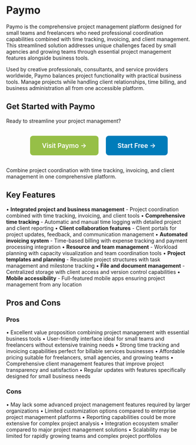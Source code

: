 # Paymo

Paymo is the comprehensive project management platform designed for small teams and freelancers who need professional coordination capabilities combined with time tracking, invoicing, and client management. This streamlined solution addresses unique challenges faced by small agencies and growing teams through essential project management features alongside business tools.

Used by creative professionals, consultants, and service providers worldwide, Paymo balances project functionality with practical business tools. Manage projects while handling client relationships, time billing, and business administration all from one accessible platform.

## Get Started with Paymo

Ready to streamline your project management?

<div style="text-align: center; margin: 2rem 0;">
  <a href="https://www.paymoapp.com" target="_blank" rel="noopener noreferrer" style="display: inline-block; background: #96BF47; color: white; padding: 1rem 2rem; text-decoration: none; border-radius: 8px; font-weight: 600; font-size: 1.1rem; margin-right: 1rem;">Visit Paymo →</a>
  <a href="https://www.paymoapp.com/signup" target="_blank" rel="noopener noreferrer" style="display: inline-block; background: #007cba; color: white; padding: 1rem 2rem; text-decoration: none; border-radius: 8px; font-weight: 600; font-size: 1.1rem;">Start Free →</a>
</div>

Combine project coordination with time tracking, invoicing, and client management in one comprehensive platform.

## Key Features

• **Integrated project and business management** - Project coordination combined with time tracking, invoicing, and client tools
• **Comprehensive time tracking** - Automatic and manual time logging with detailed project and client reporting
• **Client collaboration features** - Client portals for project updates, feedback, and communication management
• **Automated invoicing system** - Time-based billing with expense tracking and payment processing integration
• **Resource and team management** - Workload planning with capacity visualization and team coordination tools
• **Project templates and planning** - Reusable project structures with task management and milestone tracking
• **File and document management** - Centralized storage with client access and version control capabilities
• **Mobile accessibility** - Full-featured mobile apps ensuring project management from any location

## Pros and Cons

### Pros
• Excellent value proposition combining project management with essential business tools
• User-friendly interface ideal for small teams and freelancers without extensive training needs
• Strong time tracking and invoicing capabilities perfect for billable services businesses
• Affordable pricing suitable for freelancers, small agencies, and growing teams
• Comprehensive client management features that improve project transparency and satisfaction
• Regular updates with features specifically designed for small business needs

### Cons
• May lack some advanced project management features required by larger organizations
• Limited customization options compared to enterprise project management platforms
• Reporting capabilities could be more extensive for complex project analysis
• Integration ecosystem smaller compared to major project management solutions
• Scalability may be limited for rapidly growing teams and complex project portfolios